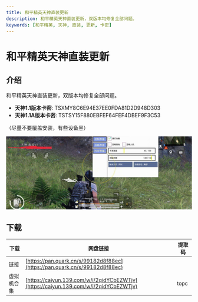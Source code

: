 ```yaml
---
title: 和平精英天神直装更新
description: 和平精英天神直装更新，双版本均修复全部问题。
keywords: [和平精英, 天神, 直装, 更新, 卡密]
---
```


# 和平精英天神直装更新

## 介绍
和平精英天神直装更新，双版本均修复全部问题。

- **天神1.1版本卡密**: TSXMY8C6E94E37EE0FDA81D2D948D303
- **天神1.1A版本卡密**: TSTSY15F880EBFEF64FEF4DBEF9F3C53

（尽量不要覆盖安装，有些设备黑）

![和平精英天神直装更新](image.png)

## 下载
| 下载 | 网盘链接 | 提取码 |
| ---- | -------- | ------ |
| 链接 | [https://pan.quark.cn/s/99182d8f88ec](https://pan.quark.cn/s/99182d8f88ec) | |
| 虚拟机合集 | [https://caiyun.139.com/w/i/2qidYCbEZWTjv](https://caiyun.139.com/w/i/2qidYCbEZWTjv) | topc |
